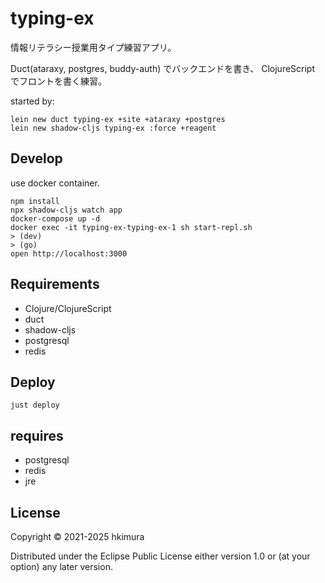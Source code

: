 # typing-ex

情報リテラシー授業用タイプ練習アプリ。

Duct(ataraxy, postgres, buddy-auth) でバックエンドを書き、
ClojureScript でフロントを書く練習。

started by:

    lein new duct typing-ex +site +ataraxy +postgres
    lein new shadow-cljs typing-ex :force +reagent

## Develop

use docker container.

    npm install
    npx shadow-cljs watch app
    docker-compose up -d
    docker exec -it typing-ex-typing-ex-1 sh start-repl.sh
    > (dev)
    > (go)
    open http://localhost:3000

## Requirements

* Clojure/ClojureScript
* duct
* shadow-cljs
* postgresql
* redis

## Deploy

    just deploy

## requires

* postgresql
* redis
* jre


## License

Copyright © 2021-2025 hkimura

Distributed under the Eclipse Public License either version 1.0 or (at
your option) any later version.
